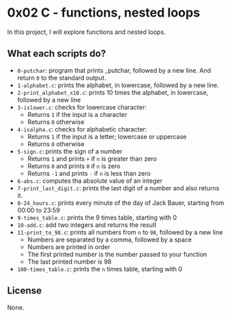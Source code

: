 # 0x02 C - functions, nested loops

In this project, I will explore functions and nested loops.

## What each scripts do?

* `0-putchar`: program that prints _putchar, followed by a new line. And return `0` to the standard output.
* `1-alphabet.c`: prints the alphabet, in lowercase, followed by a new line.
* `2-print_alphabet_x10.c`: prints 10 times the alphabet, in lowercase, followed by a new line
* `3-islower.c`: checks for lowercase character:
  * Returns `1` if the input is a character
  * Returns `0` otherwise
* `4-isalpha.c`: checks for alphabetic character:
  * Returns `1` if the input is a letter; lowercase or uppercase
  * Returns `0` otherwise
* `5-sign.c`: prints the sign of a number
  * Returns `1` and prints `+` if `n` is greater than zero
  * Returns `0` and prints `0` if `n` is zero
  * Returns `-1` and prints `-` if `n` is less than zero
* `6-abs.c`: computes tha absolute value of an integer
* `7-print_last_digit.c`: prints the last digit of a number and also returns it.
* `8-24_hours.c`: prints every minute of the day of Jack Bauer, starting from 00:00 to 23:59
* `9-times_table.c`: prints the 9 times table, starting with 0
* `10-add.c`: add two integers and returns the result
* `11-print_to_98.c`: prints all numbers from `n` to `98`, followed by a new line
  * Numbers are separated by a comma, followed by a space
  * Numbers are printed in order
  * The first printed number is the number passed to your function
  * The last printed number is  98
* `100-times_table.c`: prints the `n` times table, starting with 0

## License

None.

